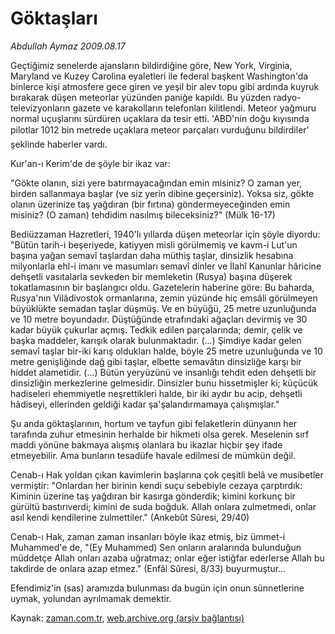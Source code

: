 # Göktaşları

*Abdullah Aymaz 2009.08.17*

<tr><td class="metin" colspan="2" style="padding-top: 20px; padding-left: 5px; padding-right: 10px;">Geçtiğimiz senelerde ajansların bildirdiğine göre, New York, Virginia, Maryland ve Kuzey Carolina eyaletleri ile federal başkent Washington'da binlerce kişi atmosfere gece giren ve yeşil bir alev topu gibi ardında kuyruk bırakarak düşen meteorlar yüzünden paniğe kapıldı. Bu yüzden radyo-televizyonların gazete ve karakolların telefonları kilitlendi. Meteor yağmuru normal uçuşlarını sürdüren uçaklara da tesir etti. 'ABD'nin doğu kıyısında pilotlar 1012 bin metrede uçaklara meteor parçaları vurduğunu bildirdiler' şeklinde haberler vardı.</td></tr><tr><td class="metin" colspan="2" style="padding-top: 20px; padding-left: 5px; padding-right: 10px;"><p> Kur'an-ı Kerim'de de şöyle bir ikaz var:
<p> "Gökte olanın, sizi yere batırmayacağından emin misiniz? O zaman yer, birden sallanmaya başlar (ve siz yerin dibine geçersiniz). Yoksa siz, gökte olanın üzerinize taş yağdıran (bir fırtına) göndermeyeceğinden emin misiniz? (O zaman) tehdidim nasılmış bileceksiniz?" (Mülk 16-17)
<p> Bediüzzaman Hazretleri, 1940'lı yıllarda düşen meteorlar için şöyle diyordu: "Bütün tarih-i beşeriyede, katiyyen misli görülmemiş ve kavm-i Lut'un başına yağan semavî taşlardan daha müthiş taşlar, dinsizlik hesabına milyonlarla ehl-i imanı ve masumları semavî dinler ve İlahî Kanunlar hâricine dehşetli vasıtalarla sevkeden bir memleketin (Rusya) başına düşerek tokatlamasının bir başlangıcı oldu. Gazetelerin haberine göre: Bu baharda, Rusya'nın Vilâdivostok ormanlarına, zemin yüzünde hiç emsâli görülmeyen büyüklükte semadan taşlar düşmüş. Ve en büyüğü, 25 metre uzunluğunda ve 10 metre boyundadır. Düştüğünde etrafındaki ağaçları devirmiş ve 30 kadar büyük çukurlar açmış. Tedkik edilen parçalarında; demir, çelik ve başka maddeler, karışık olarak bulunmaktadır. (...) Şimdiye kadar gelen semavî taşlar bir-iki karış oldukları halde, böyle 25 metre uzunluğunda ve 10 metre genişliğinde dağ gibi taşlar, elbette semavâtın dinsizliğe karşı bir hiddet alametidir. (...) Bütün yeryüzünü ve insanlığı tehdit eden dehşetli bir dinsizliğin merkezlerine gelmesidir. Dinsizler bunu hissetmişler ki; küçücük hadiseleri ehemmiyetle neşrettikleri halde, bir iki aydır bu acip, dehşetli hâdiseyi, ellerinden geldiği kadar şa'şalandırmamaya çalışmışlar."
<p> Şu anda göktaşlarının, hortum ve tayfun gibi felaketlerin dünyanın her tarafında zuhur etmesinin herhalde bir hikmeti olsa gerek. Meselenin sırf maddi yönüne bakmaya alışmış olanlara bu ikazlar hiçbir şey ifade etmeyebilir. Ama bunların tesadüfe havale edilmesi de mümkün değil.
<p> Cenab-ı Hak yoldan çıkan kavimlerin başlarına çok çeşitli belâ ve musibetler vermiştir: "Onlardan her birinin kendi suçu sebebiyle cezaya çarptırdık: Kiminin üzerine taş yağdıran bir kasırga gönderdik; kimini korkunç bir gürültü bastırıverdi; kimini de suda boğduk. Allah onlara zulmetmedi, onlar asıl kendi kendilerine zulmettiler." (Ankebût Sûresi, 29/40)
<p> Cenab-ı Hak, zaman zaman insanları böyle ikaz etmiş, biz ümmet-i Muhammed'e de, "(Ey Muhammed) Sen onların aralarında bulunduğun müddetçe Allah onları azaba uğratmaz; onlar eğer istiğfar ederlerse Allah bu takdirde de onlara azap etmez." (Enfâl Sûresi, 8/33) buyurmuştur...
<p> Efendimiz'in (sas) aramızda bulunması da bugün için onun sünnetlerine uymak, yolundan ayrılmamak demektir. <br/></p></p></p></p></p></p></p></td></tr>

Kaynak: [zaman.com.tr](http://zaman.com.tr/yazar.do?yazino=881272), [web.archive.org (arşiv bağlantısı)](http://web.archive.org/web/20090821160445/http://www.zaman.com.tr:80/yazar.do?yazino=881272)
